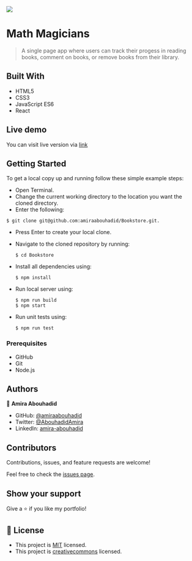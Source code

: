 ![](https://img.shields.io/badge/Microverse-blueviolet)

# Math Magicians

>A single page app where users can track their progess in reading books, comment on books, or remove books from their library.

## Built With

- HTML5
- CSS3
- JavaScript ES6
- React

## Live demo

You can visit live version via [link](https://bookstore.github.io/)

## Getting Started

To get a local copy up and running follow these simple example steps:
- Open Terminal.
- Change the current working directory to the location you want the cloned directory.
- Enter the following:
```
$ git clone git@github.com:amiraabouhadid/Bookstore.git.
```
- Press Enter to create your local clone.
- Navigate to the cloned repository by running:
    ```
    $ cd Bookstore
    ```
- Install all dependencies using:
    ``` 
    $ npm install
    ```

- Run local server using:
    ```
    $ npm run build
    $ npm start
    ```
- Run unit tests using:
    ```
    $ npm run test

    ```

### Prerequisites
- GitHub
- Git
- Node.js


## Authors

👤 **Amira Abouhadid**

- GitHub: [@amiraabouhadid](https://github.com/amiraabouhadid)
- Twitter: [@AbouhadidAmira](https://twitter.com/AbouhadidAmira)
- LinkedIn: [amira-abouhadid](https://www.linkedin.com/in/amira-abouhadid/)

## Contributors

Contributions, issues, and feature requests are welcome!

Feel free to check the [issues page](https://github.com/amiraabouhadid/Bookstore/issues).

## Show your support

Give a ⭐️ if you like my portfolio!

## 📝 License

- This project is [MIT](https://mit-license.org/) licensed.
- This project is [creativecommons](https://creativecommons.org/licenses/by-nc/4.0/) licensed.

